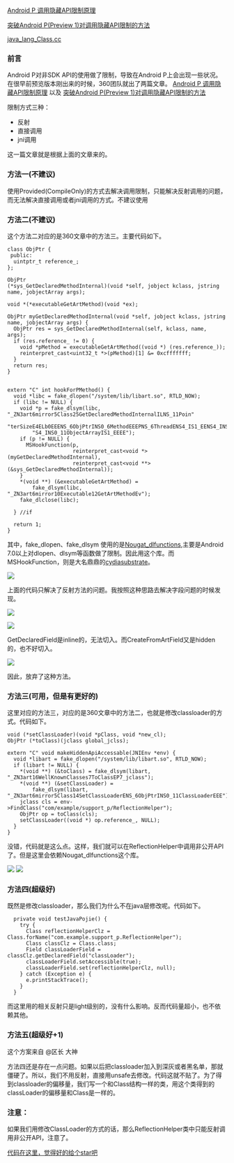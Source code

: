 [Android P 调用隐藏API限制原理](https://mp.weixin.qq.com/s/sktB0x5yBexkn4ORQ1YofA)

[突破Android P(Preview 1)对调用隐藏API限制的方法](https://mp.weixin.qq.com/s/4k3DBlxlSO2xNNKqjqUdaQ)

[java_lang_Class.cc](https://android.googlesource.com/platform/art/+/android-9.0.0_r5/runtime/native/java_lang_Class.cc)

### 前言

Android P对非SDK API的使用做了限制，导致在Android P上会出现一些状况。在很早前预览版本刚出来的时候，360团队就出了两篇文章。
[Android P 调用隐藏API限制原理](https://mp.weixin.qq.com/s/sktB0x5yBexkn4ORQ1YofA) 以及
[突破Android P(Preview 1)对调用隐藏API限制的方法](https://mp.weixin.qq.com/s/4k3DBlxlSO2xNNKqjqUdaQ)

限制方式三种：
* 反射
* 直接调用
* jni调用

这一篇文章就是根据上面的文章来的。

### 方法一(不建议)

使用Provided(CompileOnly)的方式去解决调用限制，只能解决反射调用的问题，而无法解决直接调用或者jni调用的方式。不建议使用

### 方法二(不建议)

这个方法二对应的是360文章中的方法三。主要代码如下。

```
class ObjPtr {
 public:
  uintptr_t reference_;
};

ObjPtr
(*sys_GetDeclaredMethodInternal)(void *self, jobject kclass, jstring name, jobjectArray args);

void *(*executableGetArtMethod)(void *ex);

ObjPtr myGetDeclaredMethodInternal(void *self, jobject kclass, jstring name, jobjectArray args) {
  ObjPtr res = sys_GetDeclaredMethodInternal(self, kclass, name, args);
  if (res.reference_ != 0) {
    void *pMethod = executableGetArtMethod((void *) (res.reference_));
    reinterpret_cast<uint32_t *>(pMethod)[1] &= 0xcfffffff;
  }
  return res;
}


extern "C" int hookForPMethod() {
  void *libc = fake_dlopen("/system/lib/libart.so", RTLD_NOW);
  if (libc != NULL) {
    void *p = fake_dlsym(libc, "_ZN3art6mirror5Class25GetDeclaredMethodInternalILNS_11Poin"
        "terSizeE4ELb0EEENS_6ObjPtrINS0_6MethodEEEPNS_6ThreadENS4_IS1_EENS4_INS0_6StringEEEN"
        "S4_INS0_11ObjectArrayIS1_EEEE");
    if (p != NULL) {
      MSHookFunction(p,
                     reinterpret_cast<void *>(myGetDeclaredMethodInternal),
                     reinterpret_cast<void **>(&sys_GetDeclaredMethodInternal));
    }
    *(void **) (&executableGetArtMethod) =
        fake_dlsym(libc, "_ZN3art6mirror10Executable12GetArtMethodEv");
    fake_dlclose(libc);

  } //if

  return 1;
}
```

其中，fake_dlopen、fake_dlsym 使用的是[Nougat_dlfunctions](https://github.com/Guolei1130/Nougat_dlfunctions),主要是Android 7.0以上对dlopen、dlsym等函数做了限制。因此用这个库。而MSHookFunction，则是大名鼎鼎的[cydiasubstrate](http://www.cydiasubstrate.com/)。


![](https://user-gold-cdn.xitu.io/2018/9/18/165ecc7a0f8e1e81?w=2676&h=332&f=png&s=339816)

上面的代码只解决了反射方法的问题。我按照这种思路去解决字段问题的时候发现。

![](https://user-gold-cdn.xitu.io/2018/9/18/165ecca42fa2c6b3?w=1572&h=878&f=png&s=266460)

![](https://user-gold-cdn.xitu.io/2018/9/18/165eccb2c819c718?w=1584&h=664&f=png&s=162824)

GetDeclaredField是inline的，无法切入。而CreateFromArtField又是hidden的，也不好切入。


![](https://user-gold-cdn.xitu.io/2018/9/18/165eccc2dd9c9f9b?w=1314&h=244&f=png&s=92329)

因此，放弃了这种方法。

### 方法三(可用，但是有更好的)

这里对应的方法三，对应的是360文章中的方法二，也就是修改classloader的方式。代码如下。

```
void (*setClassLoader)(void *pClass, void *new_cl);
ObjPtr (*toClass)(jclass global_jclss);

extern "C" void makeHiddenApiAccessable(JNIEnv *env) {
  void *libart = fake_dlopen("/system/lib/libart.so", RTLD_NOW);
  if (libart != NULL) {
    *(void **) (&toClass) = fake_dlsym(libart, "_ZN3art16WellKnownClasses7ToClassEP7_jclass");
    *(void **) (&setClassLoader) =
        fake_dlsym(libart, "_ZN3art6mirror5Class14SetClassLoaderENS_6ObjPtrINS0_11ClassLoaderEEE");
    jclass cls = env->FindClass("com/example/support_p/ReflectionHelper");
    ObjPtr op = toClass(cls);
    setClassLoader((void *) op.reference_, NULL);
  }
}

```

没错，代码就是这么点。这样，我们就可以在ReflectionHelper中调用非公开API了。但是这里会依赖Nougat_dlfunctions这个库。


![](https://user-gold-cdn.xitu.io/2018/9/18/165ecd34c14fdca3?w=2236&h=130&f=png&s=105115)
![](https://user-gold-cdn.xitu.io/2018/9/18/165ecd3611c6099a?w=1482&h=110&f=png&s=90357)

### 方法四(超级好)

既然是修改classloader，那么我们为什么不在java层修改呢。代码如下。

```
  private void testJavaPojie() {
    try {
      Class reflectionHelperClz = Class.forName("com.example.support_p.ReflectionHelper");
      Class classClz = Class.class;
      Field classLoaderField = classClz.getDeclaredField("classLoader");
      classLoaderField.setAccessible(true);
      classLoaderField.set(reflectionHelperClz, null);
    } catch (Exception e) {
      e.printStackTrace();
    }
  }
```

而这里用的相关反射只是light级别的，没有什么影响。反而代码量超小，也不依赖其他。

### 方法五(超级好+1)

这个方案来自 @区长 大神

方法四还是存在一点问题。如果以后把classloader加入到深灰或者黑名单，那就僵硬了。所以，我们不用反射，直接用unsafe去修改。代码这就不贴了。为了得到classloader的偏移量，我们写一个和Class结构一样的类，用这个类得到的classLoader的偏移量和Class是一样的。


### 注意：

如果我们用修改ClassLoader的方式的话，那么ReflectionHelper类中只能反射调用非公开API，注意了。

[代码在这里，觉得好的给个star吧](https://github.com/Guolei1130/android_p_no_sdkapi_support)
